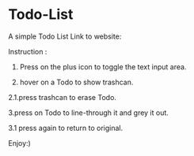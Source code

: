 # Todo-List
A simple Todo List
Link to website:

Instruction :
1. Press on the plus icon to toggle the text input area.

2. hover on a Todo to show trashcan.

  2.1.press trashcan to erase Todo.
  
3.press on Todo to line-through it and grey it out.

  3.1 press again to return to original.

Enjoy:)
 
